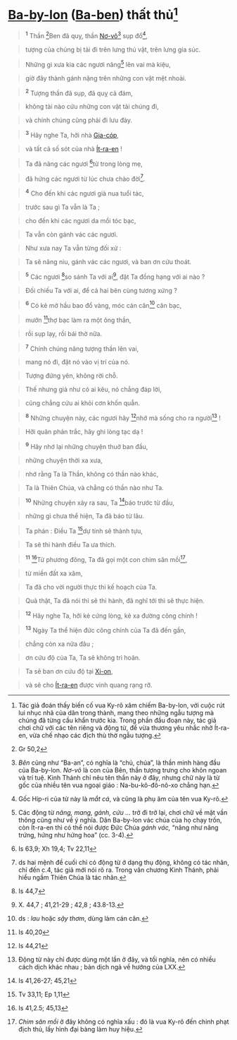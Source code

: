 # [Ba-by-lon]() ([Ba-ben]()) thất thủ[^1-37b6e480-d338-48de-ab0c-ce67949c07cc]

> <sup><b>1</b></sup> Thần [^1@-37b6e480-d338-48de-ab0c-ce67949c07cc]Ben đã quỵ, thần [Nơ-vô]()[^2-37b6e480-d338-48de-ab0c-ce67949c07cc] sụp đổ[^3-37b6e480-d338-48de-ab0c-ce67949c07cc],
>


> tượng của chúng bị tải đi trên lưng thú vật, trên lưng gia súc.
>


> Những gì xưa kia các ngươi nâng[^4-37b6e480-d338-48de-ab0c-ce67949c07cc] lên vai mà kiệu,
>


> giờ đây thành gánh nặng trên những con vật mệt nhoài.
>


> <sup><b>2</b></sup> Tượng thần đã sụp, đã quỵ cả đám,
>


> không tài nào cứu những con vật tải chúng đi,
>


> và chính chúng cũng phải đi lưu đày.
>


> <sup><b>3</b></sup> Hãy nghe Ta, hỡi nhà [Gia-cóp](),
>


> và tất cả số sót của nhà [Ít-ra-en]() !
>


> Ta đã nâng các ngươi [^2@-37b6e480-d338-48de-ab0c-ce67949c07cc]từ trong lòng mẹ,
>


> đã hứng các ngươi từ lúc chưa chào đời[^5-37b6e480-d338-48de-ab0c-ce67949c07cc].
>


> <sup><b>4</b></sup> Cho đến khi các ngươi già nua tuổi tác,
>


> trước sau gì Ta vẫn là Ta ;
>


> cho đến khi các ngươi da mồi tóc bạc,
>


> Ta vẫn còn gánh vác các ngươi.
>


> Như xưa nay Ta vẫn từng đối xử :
>


> Ta sẽ nâng niu, gánh vác các ngươi, và ban ơn cứu thoát.
>


> <sup><b>5</b></sup> Các ngươi [^3@-37b6e480-d338-48de-ab0c-ce67949c07cc]so sánh Ta với ai[^6-37b6e480-d338-48de-ab0c-ce67949c07cc], đặt Ta đồng hạng với ai nào ?
>


> Đối chiếu Ta với ai, để cả hai bên cùng tương xứng ?
>


> <sup><b>6</b></sup> Có kẻ mở hầu bao đổ vàng, móc cán cân[^7-37b6e480-d338-48de-ab0c-ce67949c07cc] cân bạc,
>


> mướn [^4@-37b6e480-d338-48de-ab0c-ce67949c07cc]thợ bạc làm ra một ông thần,
>


> rồi sụp lạy, rồi bái thờ nữa.
>


> <sup><b>7</b></sup> Chính chúng nâng tượng thần lên vai,
>


> mang nó đi, đặt nó vào vị trí của nó.
>


> Tượng đứng yên, không rời chỗ.
>


> Thế nhưng giả như có ai kêu, nó chẳng đáp lời,
>


> cũng chẳng cứu ai khỏi cơn khốn quẫn.
>


> <sup><b>8</b></sup> Những chuyện này, các ngươi hãy [^5@-37b6e480-d338-48de-ab0c-ce67949c07cc]nhớ mà sống cho ra người[^8-37b6e480-d338-48de-ab0c-ce67949c07cc] !
>


> Hỡi quân phản trắc, hãy ghi lòng tạc dạ !
>


> <sup><b>9</b></sup> Hãy nhớ lại những chuyện thuở ban đầu,
>


> những chuyện thời xa xưa,
>


> nhớ rằng Ta là Thần, không có thần nào khác,
>


> Ta là Thiên Chúa, và chẳng có thần nào như Ta.
>


> <sup><b>10</b></sup> Những chuyện xảy ra sau, Ta [^6@-37b6e480-d338-48de-ab0c-ce67949c07cc]báo trước từ đầu,
>


> những gì chưa thể hiện, Ta đã báo từ lâu.
>


> Ta phán : Điều Ta [^7@-37b6e480-d338-48de-ab0c-ce67949c07cc]dự tính sẽ thành tựu,
>


> Ta sẽ thi hành điều Ta ưa thích.
>


> <sup><b>11</b></sup> [^8@-37b6e480-d338-48de-ab0c-ce67949c07cc]Từ phương đông, Ta đã gọi một con chim săn mồi[^9-37b6e480-d338-48de-ab0c-ce67949c07cc],
>


> từ miền đất xa xăm,
>


> Ta đã cho vời người thực thi kế hoạch của Ta.
>


> Quả thật, Ta đã nói thì sẽ thi hành, đã nghĩ tới thì sẽ thực hiện.
>


> <sup><b>12</b></sup> Hãy nghe Ta, hỡi kẻ cứng lòng, kẻ xa đường công chính !
>


> <sup><b>13</b></sup> Ngày Ta thể hiện đức công chính của Ta đã đến gần,
>


> chẳng còn xa nữa đâu ;
>


> ơn cứu độ của Ta, Ta sẽ không trì hoãn.
>


> Ta sẽ ban ơn cứu độ tại [Xi-on](),
>


> và sẽ cho [Ít-ra-en]() được vinh quang rạng rỡ.
>

[^1-37b6e480-d338-48de-ab0c-ce67949c07cc]: Tác giả đoán thấy biến cố vua Ky-rô xâm chiếm Ba-by-lon, với cuộc rút lui nhục nhã của dân trong thành, mang theo những ngẫu tượng mà chúng đã từng cầu khẩn trước kia. Trong phần đầu đoạn này, tác giả chơi chữ với các tên riêng và động từ, để vừa thương yêu nhắc nhở Ít-ra-en, vừa chế nhạo các địch thù thờ ngẫu tượng.
[^2-37b6e480-d338-48de-ab0c-ce67949c07cc]: *Bên* cũng như “Ba-an”, có nghĩa là “chủ, chúa”, là thần minh hàng đầu của Ba-by-lon. *Nơ-vô* là con của Bên, thần tượng trưng cho khôn ngoan và trí tuệ. Kinh Thánh chỉ nêu tên thần này ở đây, nhưng chữ này là từ gốc của nhiều tên vua ngoại giáo : Na-bu-kô-đô-nô-xo chẳng hạn.
[^3-37b6e480-d338-48de-ab0c-ce67949c07cc]: Gốc Híp-ri của từ này là *mắt cá*, và cũng là phụ âm của tên vua Ky-rô.
[^4-37b6e480-d338-48de-ab0c-ce67949c07cc]: Các động từ *nâng, mang, gánh, cứu ...* trở đi trở lại, chơi chữ về mặt vần thông cũng như về ý nghĩa. Dân Ba-by-lon vác chúa của họ chạy trốn, còn Ít-ra-en thì có thể nói được Đức Chúa *gánh vác,* “nâng như nâng trứng, hứng như hứng hoa” (cc. 3-4).
[^5-37b6e480-d338-48de-ab0c-ce67949c07cc]: ds hai mệnh đề cuối chỉ có động từ ở dạng thụ động, không có tác nhân, chỉ đến c.4, tác giả mới nói rõ ra. Trong văn chương Kinh Thánh, phải hiểu ngầm Thiên Chúa là tác nhân.
[^6-37b6e480-d338-48de-ab0c-ce67949c07cc]: X. 44,7 ; 41,21-29 ; 42,8 ; 43.8-13.
[^7-37b6e480-d338-48de-ab0c-ce67949c07cc]: ds : *lau* hoặc *sậy thơm*, dùng làm cán cân.
[^8-37b6e480-d338-48de-ab0c-ce67949c07cc]: Động từ này chỉ được dùng một lần ở đây, và tối nghĩa, nên có nhiều cách dịch khác nhau ; bản dịch ngả về hướng của LXX.
[^9-37b6e480-d338-48de-ab0c-ce67949c07cc]: *Chim săn mồi* ở đây không có nghĩa xấu : đó là vua Ky-rô đến chinh phạt địch thủ, lấy hình đại bàng làm huy hiệu.
[^1@-37b6e480-d338-48de-ab0c-ce67949c07cc]: Gr 50,2
[^2@-37b6e480-d338-48de-ab0c-ce67949c07cc]: Is 63,9; Xh 19,4; Tv 22,11
[^3@-37b6e480-d338-48de-ab0c-ce67949c07cc]: Is 44,7
[^4@-37b6e480-d338-48de-ab0c-ce67949c07cc]: Is 40,20
[^5@-37b6e480-d338-48de-ab0c-ce67949c07cc]: Is 44,21
[^6@-37b6e480-d338-48de-ab0c-ce67949c07cc]: Is 41,26-27; 45,21
[^7@-37b6e480-d338-48de-ab0c-ce67949c07cc]: Tv 33,11; Ep 1,11
[^8@-37b6e480-d338-48de-ab0c-ce67949c07cc]: Is 41,2.5; 45,13